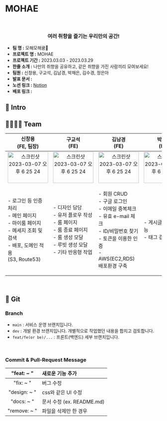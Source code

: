 <h1>MOHAE</h1>
<div  align="center">
  
</div>
</br>
<h3 align="center"> 여러 취향을 즐기는 우리만의 공간! </h3>

- **팀 명 :** 모해모해큥🫶
- **프로젝트 명 :** MOHAE
- **프로젝트 기간 :** 2023.03.03 - 2023.03.29
- **한줄 소개 :** 나만의 취향을 공유하고, 같은 취향을 가진 사람끼리 모여보세요!
- **팀원 :** 신창용, 구교석, 김남경, 박채은, 김수경, 정은아
- **발표 문서 :**
- **노션 링크 :** [Notion](https://www.notion.so/codestates/d9a0ee3dfe5047a18b67da8631bdd159?pvs=4)
- **배포 링크 :**

## 🛫 Intro



## 👨‍👩‍👧‍👦 Team
| 신창용<br>(FE, 팀장) | 구교석<br>(FE) | 김남경<br>(FE) | 박채은<br>(BE) | 김수경<br>(BE) | 정은아<br>(BE) |
| :---: | :---: | :---: | :---: | :---: | :---: |
| <img width="130" height="100" alt="스크린샷 2023-03-07 오후 6 25 24" src="https://user-images.githubusercontent.com/64332359/224560144-1c3ae728-0934-47ae-831c-caf9f9a62396.png"> | <img width="130" height="100" alt="스크린샷 2023-03-07 오후 6 25 24" src="https://user-images.githubusercontent.com/64332359/224560144-1c3ae728-0934-47ae-831c-caf9f9a62396.png"> | <img width="130" height="100" alt="스크린샷 2023-03-07 오후 6 25 24" src="https://user-images.githubusercontent.com/64332359/224560144-1c3ae728-0934-47ae-831c-caf9f9a62396.png"> | <img width="130" height="100" alt="스크린샷 2023-03-07 오후 6 25 24" src="https://user-images.githubusercontent.com/64332359/224560144-1c3ae728-0934-47ae-831c-caf9f9a62396.png"> | <img width="130" height="100" alt="스크린샷 2023-03-07 오후 6 25 24" src="https://user-images.githubusercontent.com/64332359/224560144-1c3ae728-0934-47ae-831c-caf9f9a62396.png"> | <img width="130" height="100" alt="스크린샷 2023-03-07 오후 6 25 24" src="https://user-images.githubusercontent.com/64332359/224560144-1c3ae728-0934-47ae-831c-caf9f9a62396.png"> |    [@nuuco](https://github.com/nuuco) | [@CHOHYUNHWA](https://github.com/CHOHYUNHWA) | [@EstelleYU](https://github.com/EstelleYU) | [@bytenari](https://github.com/bytenari) | [@bytenari](https://github.com/bytenari) |
|<p align="left">- 로그인 등 인증 처리<br/>- 메인 페이지<br/>- 마이룸 페이지<br/>- 메세지 조회 및 검색<br/>- 배포, 도메인 적용<br/> (S3, Route53)</p>|<p align="left">- 디자인 담당 <br/>- 유저 플로우 작성 <br/>- 룸 페이지 <br/>- 룸 종료 페이지 <br/>- 룸 생성 모달 <br/>- 루빗 생성 모달 <br/>- 기타 반응형 작업 </p>|<p align="left">- 회원 CRUD<br/>- 구글 로그인<br/>- 이메일 중복체크<br/>- 유효 e-mail 체크<br/>- ID/비밀번호 찾기<br/>- 토큰을 이용한 인증<br/>- AWS(EC2,RDS)<br/> 배포환경 구축</p>|<p align="left">- 게시글 CRUD 기능 <br/>- 태그 검색 기능 <br/> </p>|<p align="left">- 게시글 댓글 기능<br/> </p>|<p align="left">- 회원가입 기능<br/>- 로그인 기능<br/>- OAuth 구현</p>|

<br>

## 📌 Git
### Branch
- `main` : 서비스 운영 브랜치입니다.
- `dev` : 개발 환경 브랜치입니다. 개별적으로 작업했던 내용을 합치고 검토합니다.
- `feat/fe(or be)/...` : 프론트(백엔드) 세부 브랜치입니다.

<br>

### Commit & Pull-Request Message
| "feat: ~ " | 새로운 기능 추가 |
| :---: | :--- |
| "fix: ~ " | 버그 수정 |
| "design: ~ " | css와 같은 UI 수정 |
| "docs: ~ " | 문서 수정 (ex. README.md) |
| "remove: ~ " | 파일을 삭제만 한 경우 |
